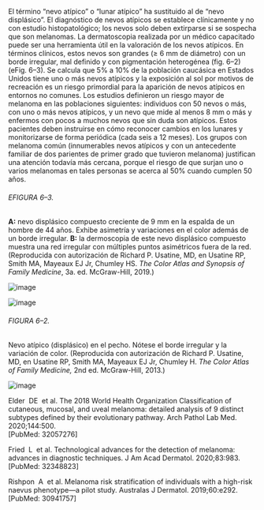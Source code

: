 El término “nevo atípico” o “lunar atípico” ha sustituido al de “nevo displásico”. El diagnóstico de nevos atípicos se establece clínicamente y no con estudio histopatológico; los nevos solo deben extirparse si se sospecha que son melanomas. La dermatoscopia realizada por un médico capacitado puede ser una herramienta útil en la valoración de los nevos atípicos. En términos clínicos, estos nevos son grandes (≥ 6 mm de diámetro) con un borde irregular, mal definido y con pigmentación heterogénea (fig. 6–2) (eFig. 6–3). Se calcula que 5% a 10% de la población caucásica en Estados Unidos tiene uno o más nevos atípicos y la exposición al sol por motivos de recreación es un riesgo primordial para la aparición de nevos atípicos en entornos no comunes. Los estudios definieron un riesgo mayor de melanoma en las poblaciones siguientes: individuos con 50 nevos o más, con uno o más nevos atípicos, y un nevo que mide al menos 8 mm o más y enfermos con pocos a muchos nevos que sin duda son atípicos. Estos pacientes deben instruirse en cómo reconocer cambios en los lunares y monitorizarse de forma periódica (cada seis a 12 meses). Los grupos con melanoma común (innumerables nevos atípicos y con un antecedente familiar de dos parientes de primer grado que tuvieron melanoma) justifican una atención todavía más cercana, porque el riesgo de que surjan uno o varios melanomas en tales personas se acerca al 50% cuando cumplen 50 años.

###### EFIGURA 6–3.

**A:** nevo displásico compuesto creciente de 9 mm en la espalda de un hombre de 44 años. Exhibe asimetría y variaciones en el color además de un borde irregular. **B:** la dermoscopia de este nevo displásico compuesto muestra una red irregular con múltiples puntos asimétricos fuera de la red. (Reproducida con autorización de Richard P. Usatine, MD, en Usatine RP, Smith MA, Mayeaux EJ Jr, Chumley HS. _The Color Atlas and Synopsis of Family Medicine_, 3a. ed. McGraw-Hill, 2019.)

![image](https://mgh.silverchair-cdn.com/mgh/content_public/book/3323/m_amed.cmdt23_ch6_ef003a-1_1682436321.3483.png?Expires=1693242813&Signature=1I1aS4fiwE1hgCR0HOUFMN9A1lXgc2bbitcwQ8mgy5hCSWcwDbkh2TPdrVIQfIVLsL5-P2JhlNC2k3mCeCUgkrGqrI7Z1qyq~ZlNBekLsLT3eTgaV8psVgbXjXTsP4NjiK3Zfp0mDCcf-q6pztCyBQMmMpMhR9XIzNqIWPKSr7ntjC43DpYQo8MXv8tRoxKJFYrCnpeSrUzN3iL23IlrIUfxh39h-XFfyuQEp7-BPl8gbTGp8uMnlFNmyXwoR-8JSADLa7q3583g3UTFX1q84YdHwTVRhGTDo2vFQfBODbic8ALxJtfDwyEXgXI9-Dz6OcHeSsWx2l7ulY4mE3gSGQ__&Key-Pair-Id=APKAIE5G5CRDK6RD3PGA)

![image](https://mgh.silverchair-cdn.com/mgh/content_public/book/3323/m_amed.cmdt23_ch6_ef003b-1_1682436321.3483.png?Expires=1693242813&Signature=l9L-gTnsUp40lmns8PTsw~K9ttaniU2KG~iqkj0uZCk1WR-TGXEMhblqinrks-IEvcTfBSz1P7ojziCQtbKwSxQ4UT5Nbpiv1pIoa~7Euc06jlQlPs4ZQ38tG6TmuhHulsAY0MZjPmIhO~02Nc6Ah5ozj7wfqfThrxisfQhjawSj~W~eXz96innejy7-JH6GTc8YTa8~OSn41xXimm-sOqDtAXP7di4anI66HoKQltviMK3A50G3fcTUmpT51oR0IS8iWyfXI8JjGNxcwPIzxJ6b0wMaxmCnN18nT7dsogu9ZONfmocMZbGLCR17sWf5uLi3Xj7dSy6m7sj~q9wFTw__&Key-Pair-Id=APKAIE5G5CRDK6RD3PGA)

###### FIGURA 6–2.

Nevo atípico (displásico) en el pecho. Nótese el borde irregular y la variación de color. (Reproducida con autorización de Richard P. Usatine, MD, en Usatine RP, Smith MA, Mayeaux EJ Jr, Chumley H. _The Color Atlas of Family Medicine,_ 2nd ed. McGraw-Hill, 2013.)

![image](https://mgh.silverchair-cdn.com/mgh/content_public/book/3323/m_amed.cmdt23_ch6_f002-1_1682436321.3583.png?Expires=1693242813&Signature=weD7r7Z8uLJxHaSG5NkxtwlW3BfoMCQ2KvqVy3dssu1NHnOvfLorsPJspR1XuaJzEkCEfC1GRsFdro1lRvdhAAAvw82HmYrZCjTvDiPFhfzVdn73-K8fNqZPtcm6SUobh8AOmEuWNieOss-HsR3QX4jMvtBnYIUp~icu4XsUxcMkfSCvQNZ5klSGe7egsNvjeI3TNMxyGbZ5xFpELT7rDkzYsr6gJ2CnOl3pittiQcYClLW4SLhns8OzA5WFW~A7IoIEpDXUqGU2OEGekZJX9PwK0Nl5xIxhomUoBnSgmWEvvp1d9ATYBNHOMsgIGHrGnolmBZfPw1wZSOvnmVOeBg__&Key-Pair-Id=APKAIE5G5CRDK6RD3PGA)

Elder  DE  et al. The 2018 World Health Organization Classification of cutaneous, mucosal, and uveal melanoma: detailed analysis of 9 distinct subtypes defined by their evolutionary pathway. Arch Pathol Lab Med. 2020;144:500.  
[PubMed: 32057276]    

Fried  L  et al. Technological advances for the detection of melanoma: advances in diagnostic techniques. J Am Acad Dermatol. 2020;83:983.  
[PubMed: 32348823]    

Rishpon  A  et al. Melanoma risk stratification of individuals with a high-risk naevus phenotype—a pilot study. Australas J Dermatol. 2019;60:e292.  
[PubMed: 30941757]